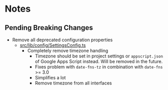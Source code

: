 # Notes

## Pending Breaking Changes

- Remove all deprecated configuration properties
  - [src/lib/config/SettingsConfig.ts](src/lib/config/SettingsConfig.ts)
    - Completely remove timezone handling
      - Timezone should be set in project settings or `appscript.json` of Google Apps Script instead. Will be removed in the future.
      - Fixes problem with `date-fns-tz` in combination with `date-fns` >= 3.0
      - Simplifies a lot
      - Remove timezone from all interfaces
